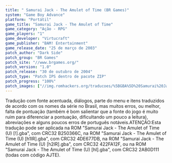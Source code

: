 ```yaml
---
title: " Samurai Jack - The Amulet of Time (BR Games)"
system: "Game Boy Advance"
platform: "Portátil"
game_title: "Samurai Jack - The Amulet of Time"
game_category: "Ação - RPG"
game_players: "1"
game_developer: "Virtucraft"
game_publisher: "BAM! Entertainment"
game_release_date: "25 de março de 2003"
patch_author: "Dark Side"
patch_group: "BR Games"
patch_site: "//www.brgames.org/"
patch_version: "1.0"
patch_release: "30 de outubro de 2004"
patch_type: "Patch IPS dentro de pacote ZIP"
patch_progress: "100%"
patch_images: ["//img.romhackers.org/traducoes/%5BGBA%5D%20Samurai%20Jack%20-%20The%20Amulet%20of%20Time%20-%20BR%20Games%20-%201.png","//img.romhackers.org/traducoes/%5BGBA%5D%20Samurai%20Jack%20-%20The%20Amulet%20of%20Time%20-%20BR%20Games%20-%202.png","//img.romhackers.org/traducoes/%5BGBA%5D%20Samurai%20Jack%20-%20The%20Amulet%20of%20Time%20-%20BR%20Games%20-%203.png"]
---
```

Tradução com fonte acentuada, diálogos, parte do menu e itens traduzidos de acordo com os nomes da série no Brasil, mas muitos erros, ou melhor, falta de pontuação (também é bom salientar que a fonte do jogo é muito ruim para diferenciar a pontuação, dificultando um pouco a leitura), abreviações e alguns poucos erros de português notáveis.ATENÇÃO:Esta tradução pode ser aplicada na ROM "Samurai Jack - The Amulet of Time (U) [!].gba", com CRC32 B250366C, na ROM "Samurai Jack - The Amulet of Time (U) [h1IR].gba", com CRC32 4DE677DB, na ROM "Samurai Jack - The Amulet of Time (U) [h2IR].gba", com CRC32 422FA12F, ou na ROM "Samurai Jack - The Amulet of Time (U) [hI].gba", com CRC32 2AB0D111 (todas com código AJTE).